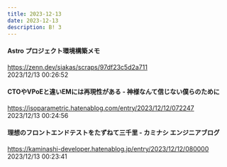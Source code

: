 ```yaml
---
title: 2023-12-13
date: 2023-12-13
description: B! 3
---
```


#### Astro プロジェクト環境構築メモ
https://zenn.dev/siakas/scraps/97df23c5d2a711<br>
2023/12/13 00:26:52<br>


#### CTOやVPoEと違いEMには再現性がある - 神様なんて信じない僕らのために
https://isoparametric.hatenablog.com/entry/2023/12/12/072247<br>
2023/12/13 00:24:56<br>


#### 理想のフロントエンドテストをたずねて三千里 - カミナシ エンジニアブログ
https://kaminashi-developer.hatenablog.jp/entry/2023/12/12/080000<br>
2023/12/13 00:23:41<br>


